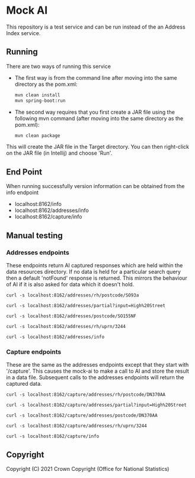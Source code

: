 
# Mock AI
This repository is a test service and can be run instead of the an Address Index service.


## Running

There are two ways of running this service

* The first way is from the command line after moving into the same directory as the pom.xml:
    ```bash
    mvn clean install
    mvn spring-boot:run
    ```
* The second way requires that you first create a JAR file using the following mvn command (after moving into the same directory as the pom.xml):
    ```bash
    mvn clean package
    ```
This will create the JAR file in the Target directory. You can then right-click on the JAR file (in Intellij) and choose 'Run'.

## End Point

When running successfully version information can be obtained from the info endpoint
    
* localhost:8162/info
* localhost:8162/addresses/info
* localhost:8162/capture/info

## Manual testing

### Addresses endpoints 

These endpoints return AI captured responses which are held within the data resources directory. 
If no data is held for a particular search query then a default 'notFound' response is returned. This mirrors the
behaviour of AI if it is also asked for data which it doesn't hold.

    curl -s localhost:8162/addresses/rh/postcode/SO93a
    
    curl -s localhost:8162/addresses/partial?input=High%20Street
    
    curl -s localhost:8162/addresses/postcode/SO155NF
    
    curl -s localhost:8162/addresses/rh/uprn/3244
    
    curl -s localhost:8162/addresses/info

### Capture endpoints

These are the same as the addresses endpoints except that they start with '/capture'. This causes the mock-ai
to make a call to AI and store the result in a data file. Subsequent calls to the addresses endpoints will 
return the captured data.

    curl -s localhost:8162/capture/addresses/rh/postcode/DN370AA
    
    curl -s localhost:8162/capture/addresses/partial?input=High%20Street
    
    curl -s localhost:8162/capture/addresses/postcode/DN370AA
    
    curl -s localhost:8162/capture/addresses/rh/uprn/3244
    
    curl -s localhost:8162/capture/info
    
## Copyright
Copyright (C) 2021 Crown Copyright (Office for National Statistics)


